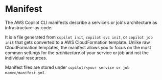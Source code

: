 # Manifest

The AWS Copilot CLI manifests describe a service’s or job's architecture as infrastructure-as-code. 

It is a file generated from `copilot init`, `copilot svc init`, or `copilot job init` that gets converted to a AWS CloudFormation template. 
Unlike raw CloudFormation templates, the manifest allows you to focus on the most common settings for the _architecture_ of your service or job and not the individual resources.

Manifest files are stored under `copilot/<your service or job name>/manifest.yml`.